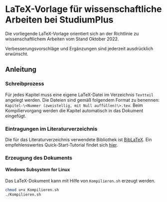 # LaTeX-Vorlage für wissenschaftliche Arbeiten bei StudiumPlus
Die vorliegende LaTeX-Vorlage orientiert sich an der Richtlinie zu wissenschaftlichem Arbeiten vom Stand Oktober 2022.

Verbesserungsvorschläge und Ergänzungen sind jederzeit ausdrücklich erwünscht.

## Anleitung
### Schreibprozess
Für jedes Kapitel muss eine eigene LaTeX-Datei im Verzeichnis `Textteil` angelegt werden.
Die Dateien sind gemäß folgendem Format zu benennen: `Kapitel-\<Nummer (zweistellig, mit Null auffüllen)\>.tex`.
Beim Kompiliervorgang werden die Kapitel automatisch in das Dokument eingefügt.

### Eintragungen im Literaturverzeichnis
Die für das Literaturverzeichnis verwendete Bibliothek ist [BibLaTeX](https://ctan.org/pkg/biblatex?lang=en). Ein empfehlenswertes Quick-Start-Tutorial findet sich [hier](https://en.wikibooks.org/wiki/LaTeX/Bibliographies_with_biblatex_and_biber).

### Erzeugung des Dokuments
#### Windows Subsystem for Linux
Das LaTeX-Dokument kann mit Hilfe von `Kompilieren.sh` erzeugt werden.
```bash
chmod u+x Kompilieren.sh
./Kompilieren.sh
```